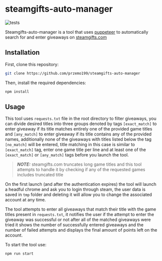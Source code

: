# steamgifts-auto-manager

![tests](https://github.com/przemo199/steamgifts-auto-manager/actions/workflows/tests.yml/badge.svg)

Steamgifts-auto-manager is a tool that uses [puppeteer](https://www.npmjs.com/package/puppeteer) to automatically search for and enter giveaways on [steamgifts.com](https://www.steamgifts.com/)

## Installation

First, clone this repository:

```bash
git clone https://github.com/przemo199/steamgifts-auto-manager
```

Then, install the required dependencies:

```bash
npm install
```

## Usage

This tool uses ```requests.txt``` file in the root directory to filter giveaways, you can divide desired titles into three groups denoted by tags ```[exact_match]``` to enter giveaway if its title matches entirely one of the provided game titles and ```[any_match]``` to enter giveaway if its title contains any of the provided names, additionally none of the giveaways with titles listed below the tag ```[no_match]``` will be entered, title matching in this case is similar to ```[exact_match]``` tag, enter one game title per line and at least one of the ```[exact_match]``` or ```[any_match]``` tags before you launch the tool.

>**_NOTE:_** steamgifts.com truncates long game titles and this tool attempts to handle it by checking if any of the requested games includes truncated title

On the first launch (and after the authentication expires) the tool will launch a headful chrome and ask you to login through steam, the user data is saved in ```tmp``` folder and deleting it will allow you to change the associated account at any time.

The tool attempts to enter all giveaways that match their title with the game titles present in ```requests.txt```, it notifies the user if the attempt to enter the giveaway was successful or not after all of the matched giveaways were tried it shows the number of successfully entered giveaways and the number of failed attempts and displays the final amount of points left on the account.

To start the tool use:

```bash
npm run start
```
